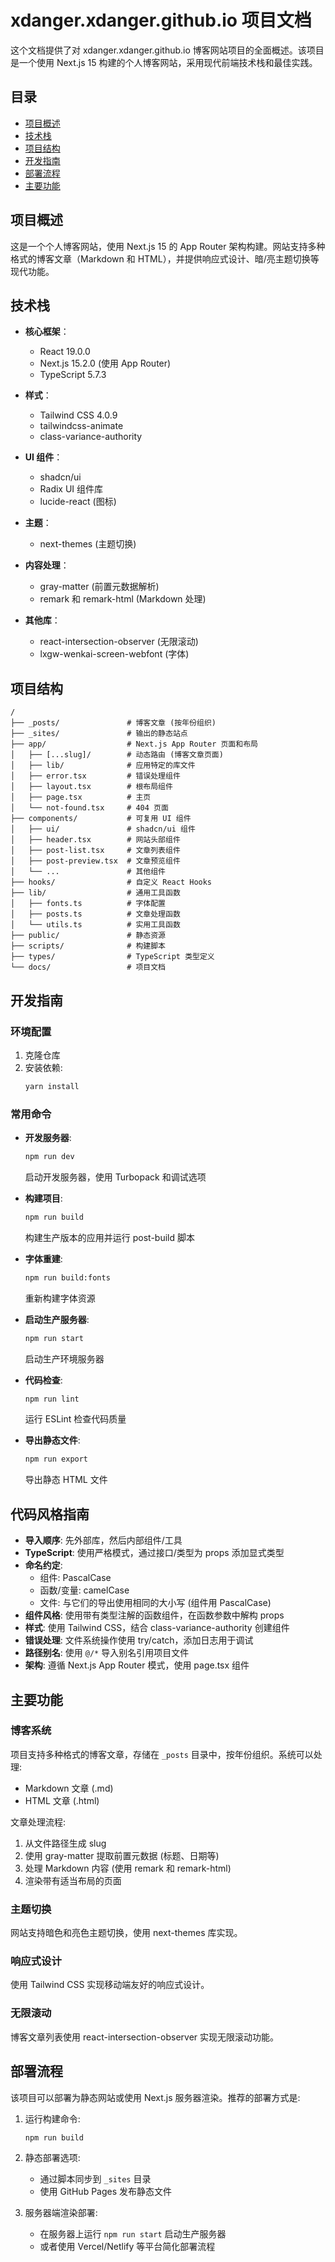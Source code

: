 # xdanger.xdanger.github.io 项目文档

这个文档提供了对 xdanger.xdanger.github.io 博客网站项目的全面概述。该项目是一个使用 Next.js 15 构建的个人博客网站，采用现代前端技术栈和最佳实践。

## 目录

- [项目概述](#项目概述)
- [技术栈](#技术栈)
- [项目结构](#项目结构)
- [开发指南](#开发指南)
- [部署流程](#部署流程)
- [主要功能](#主要功能)

## 项目概述

这是一个个人博客网站，使用 Next.js 15 的 App Router 架构构建。网站支持多种格式的博客文章（Markdown 和 HTML），并提供响应式设计、暗/亮主题切换等现代功能。

## 技术栈

- **核心框架**：
  - React 19.0.0
  - Next.js 15.2.0 (使用 App Router)
  - TypeScript 5.7.3

- **样式**：
  - Tailwind CSS 4.0.9
  - tailwindcss-animate
  - class-variance-authority

- **UI 组件**：
  - shadcn/ui
  - Radix UI 组件库
  - lucide-react (图标)

- **主题**：
  - next-themes (主题切换)

- **内容处理**：
  - gray-matter (前置元数据解析)
  - remark 和 remark-html (Markdown 处理)

- **其他库**：
  - react-intersection-observer (无限滚动)
  - lxgw-wenkai-screen-webfont (字体)

## 项目结构

```
/
├── _posts/               # 博客文章 (按年份组织)
├── _sites/               # 输出的静态站点
├── app/                  # Next.js App Router 页面和布局
│   ├── [...slug]/        # 动态路由 (博客文章页面)
│   ├── lib/              # 应用特定的库文件
│   ├── error.tsx         # 错误处理组件
│   ├── layout.tsx        # 根布局组件
│   ├── page.tsx          # 主页
│   └── not-found.tsx     # 404 页面
├── components/           # 可复用 UI 组件
│   ├── ui/               # shadcn/ui 组件
│   ├── header.tsx        # 网站头部组件
│   ├── post-list.tsx     # 文章列表组件
│   ├── post-preview.tsx  # 文章预览组件
│   └── ...               # 其他组件
├── hooks/                # 自定义 React Hooks
├── lib/                  # 通用工具函数
│   ├── fonts.ts          # 字体配置
│   ├── posts.ts          # 文章处理函数
│   └── utils.ts          # 实用工具函数
├── public/               # 静态资源
├── scripts/              # 构建脚本
├── types/                # TypeScript 类型定义
└── docs/                 # 项目文档
```

## 开发指南

### 环境配置

1. 克隆仓库
2. 安装依赖:
   ```bash
   yarn install
   ```

### 常用命令

- **开发服务器**:
  ```bash
  npm run dev
  ```
  启动开发服务器，使用 Turbopack 和调试选项

- **构建项目**:
  ```bash
  npm run build
  ```
  构建生产版本的应用并运行 post-build 脚本

- **字体重建**:
  ```bash
  npm run build:fonts
  ```
  重新构建字体资源

- **启动生产服务器**:
  ```bash
  npm run start
  ```
  启动生产环境服务器

- **代码检查**:
  ```bash
  npm run lint
  ```
  运行 ESLint 检查代码质量

- **导出静态文件**:
  ```bash
  npm run export
  ```
  导出静态 HTML 文件

## 代码风格指南

- **导入顺序**: 先外部库，然后内部组件/工具
- **TypeScript**: 使用严格模式，通过接口/类型为 props 添加显式类型
- **命名约定**:
  - 组件: PascalCase
  - 函数/变量: camelCase
  - 文件: 与它们的导出使用相同的大小写 (组件用 PascalCase)
- **组件风格**: 使用带有类型注解的函数组件，在函数参数中解构 props
- **样式**: 使用 Tailwind CSS，结合 class-variance-authority 创建组件
- **错误处理**: 文件系统操作使用 try/catch，添加日志用于调试
- **路径别名**: 使用 `@/*` 导入别名引用项目文件
- **架构**: 遵循 Next.js App Router 模式，使用 page.tsx 组件

## 主要功能

### 博客系统

项目支持多种格式的博客文章，存储在 `_posts` 目录中，按年份组织。系统可以处理:

- Markdown 文章 (.md)
- HTML 文章 (.html)

文章处理流程:
1. 从文件路径生成 slug
2. 使用 gray-matter 提取前置元数据 (标题、日期等)
3. 处理 Markdown 内容 (使用 remark 和 remark-html)
4. 渲染带有适当布局的页面

### 主题切换

网站支持暗色和亮色主题切换，使用 next-themes 库实现。

### 响应式设计

使用 Tailwind CSS 实现移动端友好的响应式设计。

### 无限滚动

博客文章列表使用 react-intersection-observer 实现无限滚动功能。

## 部署流程

该项目可以部署为静态网站或使用 Next.js 服务器渲染。推荐的部署方式是:

1. 运行构建命令:
   ```bash
   npm run build
   ```

2. 静态部署选项:
   - 通过脚本同步到 `_sites` 目录
   - 使用 GitHub Pages 发布静态文件

3. 服务器端渲染部署:
   - 在服务器上运行 `npm run start` 启动生产服务器
   - 或者使用 Vercel/Netlify 等平台简化部署流程